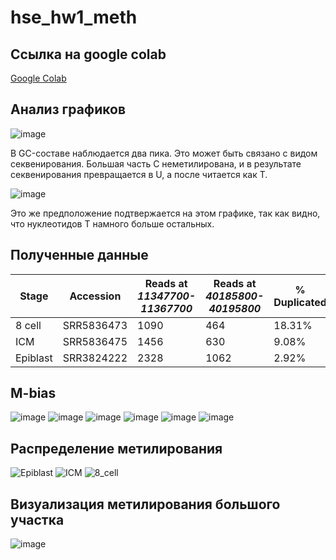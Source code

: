 # hse_hw1_meth

## Ссылка на google colab
[Google Colab](https://colab.research.google.com/drive/1X1J4AAIwFiPRWa1ZVtgVyrfTVxeIQjL2?authuser=1#scrollTo=lohb6hoSO456)


## Анализ графиков
![image](https://user-images.githubusercontent.com/71615626/154857961-4296f6b2-ee0b-4b47-9637-5f87bee89e89.png)

В GC-составе наблюдается два пика. Это может быть связано с видом секвенирования. Большая часть C неметилирована, и в результате секвенирования превращается в U, а после читается как T. 

![image](https://user-images.githubusercontent.com/71615626/154858140-c76b54d9-53eb-4ad2-b61a-61e377c0261c.png)

Это же предположение подтвержается на этом графике, так как видно, что нуклеотидов T намного больше остальных. 

## Полученные данные
Stage |	Accession |	Reads at *11347700-11367700* |	Reads at *40185800-40195800* |	% Duplicated 
-|-|-|-|-
8 cell |	SRR5836473 |	1090 |	464 |	18.31% 
ICM |	SRR5836475|	1456 |	630 |	9.08% 
Epiblast |	SRR3824222 |	2328 |	1062 | 2.92% 


## M-bias

![image](https://user-images.githubusercontent.com/71615626/154858310-cb4aeda6-7181-4419-aca9-0f6442a6a2c9.png)
![image](https://user-images.githubusercontent.com/71615626/154858327-c299efb1-0e1e-495b-b887-b2277e8df614.png)
![image](https://user-images.githubusercontent.com/71615626/154858365-2e483069-9d2b-4e7b-b3d6-c3996bbaf73d.png)
![image](https://user-images.githubusercontent.com/71615626/154858389-7cc2fb24-f310-4274-b980-6ef43542a468.png)
![image](https://user-images.githubusercontent.com/71615626/154858417-db5155f7-e03e-4f60-a4cd-c4b33122319a.png)
![image](https://user-images.githubusercontent.com/71615626/154858427-88e13275-4cc8-436c-9c20-439246a7b80f.png)
## Распределение метилирования
![Epiblast](https://user-images.githubusercontent.com/71615626/154858489-f8fbc6b7-9ff5-4868-84d5-79fb6dc11b20.png)
![ICM](https://user-images.githubusercontent.com/71615626/154858490-3f8f12a8-84df-4bf0-b340-f525cde193a8.png)
![8_cell](https://user-images.githubusercontent.com/71615626/154858491-abffd93f-4dd6-4edb-a65b-9ea1543a6719.png)

## Визуализация метилирования большого участка
![image](https://user-images.githubusercontent.com/71615626/154858667-0227d6b5-a3d8-4365-a26a-b3f501b92977.png)
